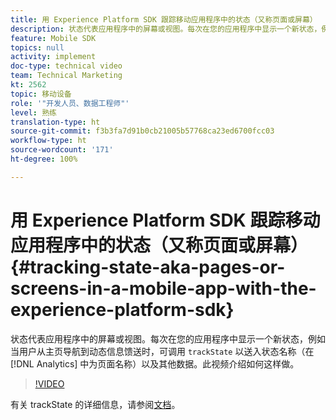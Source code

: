 ```yaml
---
title: 用 Experience Platform SDK 跟踪移动应用程序中的状态（又称页面或屏幕）
description: 状态代表应用程序中的屏幕或视图。每次在您的应用程序中显示一个新状态，例如当用户从主页导航到动态信息馈送时，可调用“trackState”以送入状态名称（在 Analytics 中为页面名称）以及其他数据。此视频介绍如何这样做。
feature: Mobile SDK
topics: null
activity: implement
doc-type: technical video
team: Technical Marketing
kt: 2562
topic: 移动设备
role: '"开发人员、数据工程师"'
level: 熟练
translation-type: ht
source-git-commit: f3b3fa7d91b0cb21005b57768ca23ed6700fcc03
workflow-type: ht
source-wordcount: '171'
ht-degree: 100%

---
```



# 用 Experience Platform SDK 跟踪移动应用程序中的状态（又称页面或屏幕）{#tracking-state-aka-pages-or-screens-in-a-mobile-app-with-the-experience-platform-sdk}

状态代表应用程序中的屏幕或视图。每次在您的应用程序中显示一个新状态，例如当用户从主页导航到动态信息馈送时，可调用 `trackState` 以送入状态名称（在 [!DNL Analytics] 中为页面名称）以及其他数据。此视频介绍如何这样做。

>[!VIDEO](https://video.tv.adobe.com/v/26260/?quality=12)

有关 trackState 的详细信息，请参阅[文档](https://aep-sdks.gitbook.io/docs/using-mobile-extensions/mobile-core/configuration-reference/mobile-core-api-reference)。
